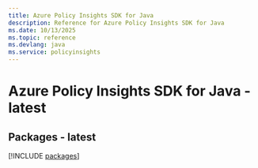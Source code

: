 ```yaml
---
title: Azure Policy Insights SDK for Java
description: Reference for Azure Policy Insights SDK for Java
ms.date: 10/13/2025
ms.topic: reference
ms.devlang: java
ms.service: policyinsights
---
```

# Azure Policy Insights SDK for Java - latest
## Packages - latest
[!INCLUDE [packages](policy-insights-index.md)]